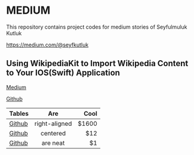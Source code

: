 # MEDIUM

This repository contains project codes for medium stories of Seyfulmuluk Kutluk

https://medium.com/@seyfkutluk


## Using WikipediaKit to Import Wikipedia Content to Your IOS(Swift) Application



[Medium](https://medium.com/@seyfkutluk/using-wikipediakit-to-import-wikipedia-content-for-your-ios-swift-application-1a57d07e9fab)


[Github](https://github.com/seyfkutluk/medium/tree/main/WikipediaKit_Implementation)

| Tables        | Are           | Cool  |
| ------------- |:-------------:| -----:|
| [Github](https://github.com/seyfkutluk/medium/tree/main/WikipediaKit_Implementation)      | right-aligned | $1600 |
| [Github](https://github.com/seyfkutluk/medium/tree/main/WikipediaKit_Implementation)      | centered      |   $12 |
| [Github](https://github.com/seyfkutluk/medium/tree/main/WikipediaKit_Implementation) | are neat      |    $1 |

